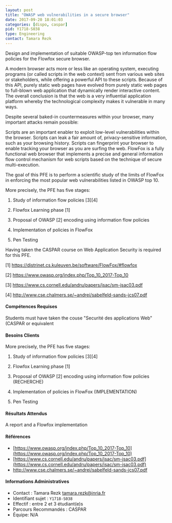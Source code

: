 ```yaml
---
layout: post
title: "OWASP web vulnerabilities in a secure browser"
date: 2017-09-20 18:01:03
categories: [dispo, caspar]
pid: Y1718-S038
type: Engineering
contact: Tamara Rezk
---
```

       
Design and implementation of suitable OWASP-top ten information flow policies for  the Flowfox secure browser.

A modern browser acts more or less like an operating system, executing programs (or called scripts in the web context) sent from various web sites or stakeholders, while offering a powerful API to these scripts. Because of this API, purely static web pages have evolved from purely static web pages to full-blown web application that dynamically render interactive content. The overall conclusion is that the web is a very influential application platform whereby the technological complexity makes it vulnerable in many ways.

Despite several baked-in countermeasures within your browser, many important attacks remain possible:

Scripts are an important enabler to exploit low-level vulnerabilities within the browser.
Scripts can leak a fair amount of, privacy-sensitive information, such as your browsing history.
Scripts can fingerprint your browser to enable tracking your browser as you are surfing the web.
FlowFox is a fully functional web browser that implements a precise and general information flow control mechanism for web scripts based on the technique of secure multi-execution. 

The goal of this PFE is to perform a scientific study of the limits of FlowFox in enforcing the most popular web vulnerabilities listed in OWASP top 10. 



More precisely, the PFE has five stages: 

1) Study of information flow policies [3][4]

2) Flowfox Learning phase [1]

3) Proposal of OWASP [2] encoding using information flow policies 

4) Implementation of policies in FlowFox 

5) Pen Testing 

Having taken the CASPAR course on Web Application Security is required for this PFE.

[1] https://distrinet.cs.kuleuven.be/software/FlowFox/#flowfox

[2] https://www.owasp.org/index.php/Top_10_2017-Top_10

[3] https://www.cs.cornell.edu/andru/papers/jsac/sm-jsac03.pdf

[4] http://www.cse.chalmers.se/~andrei/sabelfeld-sands-jcs07.pdf 

#### Compétences Requises
Students must have taken the couse "Securité des applications Web"  (CASPAR or equivalent



     

#### Besoins Clients
More precisely, the PFE has five stages: 

1) Study of information flow policies [3][4]

2) Flowfox Learning phase [1]

3) Proposal of OWASP [2] encoding using information flow policies  (RECHERCHE)

4) Implementation of policies in FlowFox  (IMPLEMENTATION)

5) Pen Testing 

#### Résultats Attendus
A report and a Flowfox implementation

#### Références

  * [https://www.owasp.org/index.php/Top_10_2017-Top_10](https://www.owasp.org/index.php/Top_10_2017-Top_10)
  * [https://www.cs.cornell.edu/andru/papers/jsac/sm-jsac03.pdf](https://www.cs.cornell.edu/andru/papers/jsac/sm-jsac03.pdf)
  * [http://www.cse.chalmers.se/~andrei/sabelfeld-sands-jcs07.pdf ](http://www.cse.chalmers.se/~andrei/sabelfeld-sands-jcs07.pdf )

#### Informations Administratives
  * Contact : Tamara Rezk <tamara.rezk@inria.fr>
  * Identifiant sujet : `Y1718-S038`
  * Effectif : entre 2 et 3 étudiant(e)s
  * Parcours Recommandés : CASPAR
  * Équipe: N/A

     